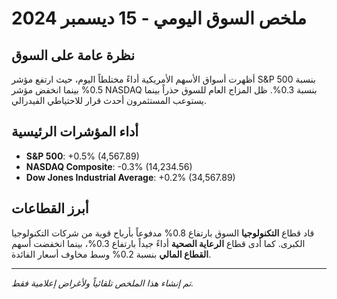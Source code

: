 # ملخص السوق اليومي - 15 ديسمبر 2024

## نظرة عامة على السوق
أظهرت أسواق الأسهم الأمريكية أداءً مختلطاً اليوم، حيث ارتفع مؤشر S&P 500 بنسبة 0.5% بينما انخفض مؤشر NASDAQ بنسبة 0.3%. ظل المزاج العام للسوق حذراً بينما يستوعب المستثمرون أحدث قرار للاحتياطي الفيدرالي.

## أداء المؤشرات الرئيسية
- **S&P 500**: +0.5% (4,567.89)
- **NASDAQ Composite**: -0.3% (14,234.56)
- **Dow Jones Industrial Average**: +0.2% (34,567.89)

## أبرز القطاعات
قاد قطاع **التكنولوجيا** السوق بارتفاع 0.8% مدفوعاً بأرباح قوية من شركات التكنولوجيا الكبرى. كما أدى قطاع **الرعاية الصحية** أداءً جيداً بارتفاع 0.3%، بينما انخفضت أسهم **القطاع المالي** بنسبة 0.2% وسط مخاوف أسعار الفائدة.

---
*تم إنشاء هذا الملخص تلقائياً ولأغراض إعلامية فقط.*
